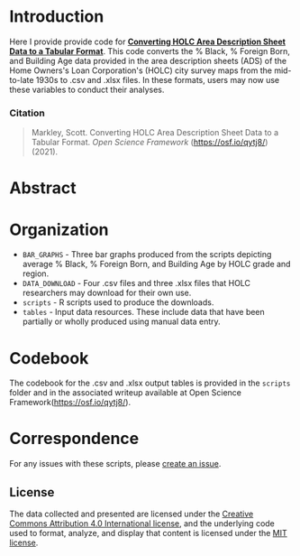 # Introduction
Here I provide provide code for [**Converting HOLC Area Description Sheet Data to a Tabular Format**](https://osf.io/qytj8/). This code converts the % Black, % Foreign Born, and Building Age data provided in the area description sheets (ADS) of the Home Owners's Loan Corporation's (HOLC) city survey maps from the mid-to-late 1930s to .csv and .xlsx files. In these formats, users may now use these variables to conduct their analyses.

### Citation
> Markley, Scott. Converting HOLC Area Description Sheet Data to a Tabular Format. *Open Science Framework* (https://osf.io/qytj8/) (2021).

# Abstract

# Organization
- `BAR_GRAPHS` - Three bar graphs produced from the scripts depicting average % Black, % Foreign Born, and Building Age by HOLC grade and region.
- `DATA_DOWNLOAD` - Four .csv files and three .xlsx files that HOLC researchers may download for their own use.
- `scripts` - R scripts used to produce the downloads.
- `tables` - Input data resources. These include data that have been partially or wholly produced using manual data entry.

# Codebook
The codebook for the .csv and .xlsx output tables is provided in the `scripts` folder and in the associated writeup available at Open Science Framework(https://osf.io/qytj8/).

# Correspondence
For any issues with these scripts, please [create an issue](https://github.com/snmarkley1/HOLC_ADS/issues).

## License
The data collected and presented are licensed under the [Creative Commons Attribution 4.0 International license](https://creativecommons.org/licenses/by/4.0/), and the underlying code used to format, analyze, and display that content is licensed under the [MIT license](http://opensource.org/licenses/mit-license.php).

